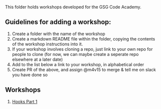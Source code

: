 This folder holds workshops developed for the GSG Code Academy.

## Guidelines for adding a workshop:

1. Create a folder with the name of the workshop
2. Create a markdown README file within the folder, copying the contents of the workshop instructions into it.
3. If your workshop involves cloning a repo, just link to your own repo for people to clone (for now, we can maybe create a seperate repo elsewhere at a later date)
4. Add to the list below a link to your workshop, in alphabetical order
5. Create PR of the above, and assign @m4v15 to merge & tell me on slack you have done so

## Workshops

1. [Hooks Part 1](./hooks-ws)

